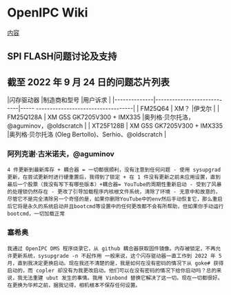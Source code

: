 # OpenIPC Wiki 
[内容](../README.zh.md)

SPI FLASH问题讨论及支持
--------------------------------------------------------



## 截至 2022 年 9 月 24 日的问题芯片列表

|闪存驱动器 |制造商和型号 |用户诉求 | 
|--------------|----------------------------|----- -----------------------------------| 
| FM25Q64 | XM？                       |伊戈尔 | 
| FM25Q128A | XM G5S GK7205V300 + IMX335 |奥列格·贝尔托洛，@aguminov，@oldscratch | 
| XT25F128B | XM G5S GK7205V300 + IMX335 |奥列格·贝尔托洛 (Oleg Bertollo)、Serhio、@oldscratch |



### 阿列克谢·古米诺夫，@aguminov

```
4 件更新到最新库存 + 耦合器 = 一切都很顺利，没有注意到任何问题 - 使用 sysupgrad 更新，在尝试更新时进行硬重置后，我得到了锁定 + 在 1 件没有更新之前未应用设置，直到最后一个股票（我没有写下有哪些版本）+耦合器= YouTube的周期性重新启动 - 受到了风暴的处理锁仍然存在 - 更改了引导加载程序内核根文件系统，清除了环境 - 无意中和故意的，尽管它不是完全清除另一个奇怪的是，如果你删除YouTube中的env然后手动恢复它，那么重启后它将是永久的系统启动并且bootcmd等设置中的任何更改都不会有所帮助，但如果你手动运行bootcmd，一切加载正常
```


### 塞希奥

```
我通过 OpenIPC DMS 程序烧录它，从 github 耦合器获取固件镜像。内存被锁定，不再允许更新系统，sysupgrade -n 不起作用 一般来说，这个闪存驱动器一直工作到 2022 年 5 月，直到我决定更换启动。现在我还不清楚的是，我是如何在没有密码的情况下从 goke# 获得启动的，而 copler 却没有为我更改启动。他们可以在没有密码的情况下给你启动吗？总的来说，我无法重建 ubut 发生的事情。我用 Vinbond 替换它解决了这一切。现在一切都很好。在更换为华邦之前，据我记得，相机根本不保存任何设置。
```